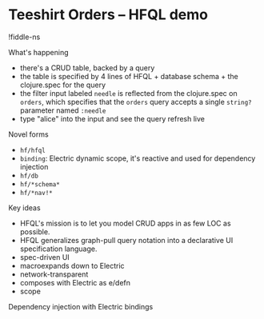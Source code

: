 # Teeshirt Orders – HFQL demo

!fiddle-ns[](dustingetz.hfql-teeshirt-orders/Webview-HFQL)


What's happening
* there's a CRUD table, backed by a query
* the table is specified by 4 lines of HFQL + database schema + the clojure.spec for the query
* the filter input labeled `needle` is reflected from the clojure.spec on `orders`, which specifies that the `orders` query accepts a single `string?` parameter named `:needle`
* type "alice" into the input and see the query refresh live

Novel forms
* `hf/hfql`
* `binding`: Electric dynamic scope, it's reactive and used for dependency injection
* `hf/db`
* `hf/*schema*`
* `hf/*nav!*`

Key ideas
* HFQL's mission is to let you model CRUD apps in as few LOC as possible.
* HFQL generalizes graph-pull query notation into a declarative UI specification language.
* spec-driven UI
* macroexpands down to Electric
* network-transparent
* composes with Electric as e/defn
* scope

Dependency injection with Electric bindings